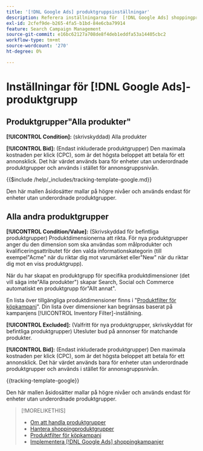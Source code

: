 ```yaml
---
title: '[!DNL Google Ads] produktgruppsinställningar'
description: Referera inställningarna för  [!DNL Google Ads] shoppingproduktgrupper.
exl-id: 2cfef9de-b265-4fa5-b1bd-84e6cba79914
feature: Search Campaign Management
source-git-commit: e16bc62127a708de8f4deb1eddfa53a14405cbc2
workflow-type: tm+mt
source-wordcount: '270'
ht-degree: 0%

---
```


# Inställningar för [!DNL Google Ads]-produktgrupp

## Produktgrupper&quot;Alla produkter&quot;

**[!UICONTROL Condition]:** (skrivskyddad) Alla produkter

**[!UICONTROL Bid]:** (Endast inkluderade produktgrupper) Den maximala kostnaden per klick (CPC), som är det högsta beloppet att betala för ett annonsklick. Det här värdet används bara för enheter utan underordnade produktgrupper och används i stället för annonsgruppsnivån.

<!-- **[!UICONTROL Tracking Template]:** -->

{{$include /help/_includes/tracking-template-google.md}}

Den här mallen åsidosätter mallar på högre nivåer och används endast för enheter utan underordnade produktgrupper.

## Alla andra produktgrupper

**[!UICONTROL Condition/Value]:** (Skrivskyddad för befintliga produktgrupper) Produktdimensionerna att rikta. För nya produktgrupper anger du den dimension som ska användas som målprodukter och kvalificeringsattributet för den valda informationskategorin (till exempel&quot;Acme&quot; när du riktar dig mot varumärket eller&quot;New&quot; när du riktar dig mot en viss produktgrupp).

När du har skapat en produktgrupp för specifika produktdimensioner (det vill säga inte&quot;Alla produkter&quot;) skapar Search, Social och Commerce automatiskt en produktgrupp för&quot;Allt annat&quot;.

En lista över tillgängliga produktdimensioner finns i &quot;[Produktfilter för köpkampanj](/help/search-social-commerce/campaign-management/campaigns/shopping-campaign-product-filters.md)&quot;. Din lista över dimensioner kan begränsas baserat på kampanjens [!UICONTROL Inventory Filter]-inställning.

**[!UICONTROL Excluded]:** (Valfritt för nya produktgrupper, skrivskyddat för befintliga produktgrupper) Utesluter bud på annonser för matchande produkter.

**[!UICONTROL Bid]:** (Endast inkluderade produktgrupper) Den maximala kostnaden per klick (CPC), som är det högsta beloppet att betala för ett annonsklick. Det här värdet används bara för enheter utan underordnade produktgrupper och används i stället för annonsgruppsnivån.

<!-- **[!UICONTROL Tracking Template]:** -->

<!-- ExL can't handle the same include twice in the same file, so using a snippet for the second occurrence.

{{$include /help/_includes/tracking-template-google.md}}
-->

{{tracking-template-google}}

Den här mallen åsidosätter mallar på högre nivåer och används endast för enheter utan underordnade produktgrupper.

>[!MORELIKETHIS]
>
>* [Om att handla produktgrupper](product-group-about.md)
>* [Hantera shoppingproduktgrupper](product-group-manage.md)
>* [Produktfilter för köpkampanj](/help/search-social-commerce/campaign-management/campaigns/shopping-campaign-product-filters.md)
>* [Implementera [!DNL Google Ads] shoppingkampanjer](/help/search-social-commerce/campaign-management/special-campaign-types/google-shopping-campaigns.md)
